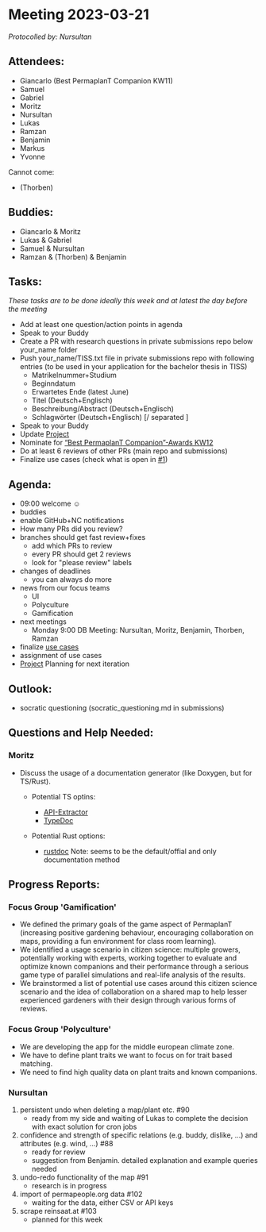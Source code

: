 # Meeting 2023-03-21

_Protocolled by: Nursultan_

## Attendees:

-   Giancarlo (Best PermaplanT Companion KW11)
-   Samuel
-   Gabriel
-   Moritz
-   Nursultan
-   Lukas
-   Ramzan
-   Benjamin
-   Markus
-   Yvonne

Cannot come:

-   (Thorben)

## Buddies:

-   Giancarlo & Moritz
-   Lukas & Gabriel
-   Samuel & Nursultan
-   Ramzan & (Thorben) & Benjamin

## Tasks:

_These tasks are to be done ideally this week and at latest the day before the meeting_

-   Add at least one question/action points in agenda
-   Speak to your Buddy
-   Create a PR with research questions in private submissions repo below your_name folder
-   Push your_name/TISS.txt file in private submissions repo with following entries
    (to be used in your application for the bachelor thesis in TISS)
    -   Matrikelnummer+Studium
    -   Beginndatum
    -   Erwartetes Ende (latest June)
    -   Titel (Deutsch+Englisch)
    -   Beschreibung/Abstract (Deutsch+Englisch)
    -   Schlagwörter (Deutsch+Englisch) [/ separated ]
-   Speak to your Buddy
-   Update [Project](https://github.com/orgs/ElektraInitiative/projects/4/)
-   Nominate for [“Best PermaplanT Companion”-Awards KW12](https://nextcloud.markus-raab.org/nextcloud/index.php/apps/polls/vote/7)
-   Do at least 6 reviews of other PRs (main repo and submissions)
-   Finalize use cases (check what is open in [#1](https://github.com/ElektraInitiative/PermaplanT/issues/1))

## Agenda:

-   09:00 welcome ☺️
-   buddies
-   enable GitHub+NC notifications
-   How many PRs did you review?
-   branches should get fast review+fixes
    -   add which PRs to review
    -   every PR should get 2 reviews
    -   look for "please review" labels
-   changes of deadlines
    -   you can always do more
-   news from our focus teams
    -   UI
    -   Polyculture
    -   Gamification
-   next meetings
    -   Monday 9:00 DB Meeting: Nursultan, Moritz, Benjamin, Thorben, Ramzan
-   finalize [use cases](https://github.com/ElektraInitiative/PermaplanT/issues/1)
-   assignment of use cases
-   [Project](https://github.com/orgs/ElektraInitiative/projects/4/) Planning for next iteration

## Outlook:

-   socratic questioning (socratic_questioning.md in submissions)

## Questions and Help Needed:

### Moritz

-   Discuss the usage of a documentation generator (like Doxygen, but for TS/Rust).

    -   Potential TS optins:

        -   [API-Extractor](https://api-extractor.com/)
        -   [TypeDoc](https://typedoc.org)

    -   Potential Rust options:
        -   [rustdoc](https://doc.rust-lang.org/rustdoc) Note: seems to be the default/offial and only documentation method

## Progress Reports:

### Focus Group 'Gamification'

-   We defined the primary goals of the game aspect of PermaplanT (increasing positive gardening behaviour, encouraging collaboration on maps, providing a fun environment for class room learning).
-   We identified a usage scenario in citizen science: multiple growers, potentially working with experts, working together to evaluate and optimize known companions and their performance through a serious game type of parallel simulations and real-life analysis of the results.
-   We brainstormed a list of potential use cases around this citizen science scenario and the idea of collaboration on a shared map to help lesser experienced gardeners with their design through various forms of reviews.

### Focus Group 'Polyculture'

-   We are developing the app for the middle european climate zone.
-   We have to define plant traits we want to focus on for trait based matching.
-   We need to find high quality data on plant traits and known companions.

### Nursultan

1. persistent undo when deleting a map/plant etc. #90
    - ready from my side and waiting of Lukas to complete the decision with exact solution for cron jobs
2. confidence and strength of specific relations (e.g. buddy, dislike, ...) and attributes (e.g. wind, ...) #88
    - ready for review
    - suggestion from Benjamin. detailed explanation and example queries needed
3. undo-redo functionality of the map #91
    - research is in progress
4. import of permapeople.org data #102
    - waiting for the data, either CSV or API keys
5. scrape reinsaat.at #103
    - planned for this week
